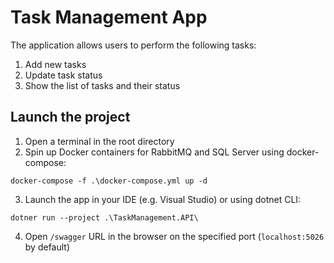 # Task Management App

The application allows users to perform the following tasks:
1. Add new tasks
2. Update task status
3. Show the list of tasks and their status

## Launch the project

1. Open a terminal in the root directory
2. Spin up Docker containers for RabbitMQ and SQL Server using docker-compose:
```
docker-compose -f .\docker-compose.yml up -d
```
3. Launch the app in your IDE (e.g. Visual Studio) or using dotnet CLI:
```
dotner run --project .\TaskManagement.API\
```
4. Open `/swagger` URL in the browser on the specified port (`localhost:5026` by default)
